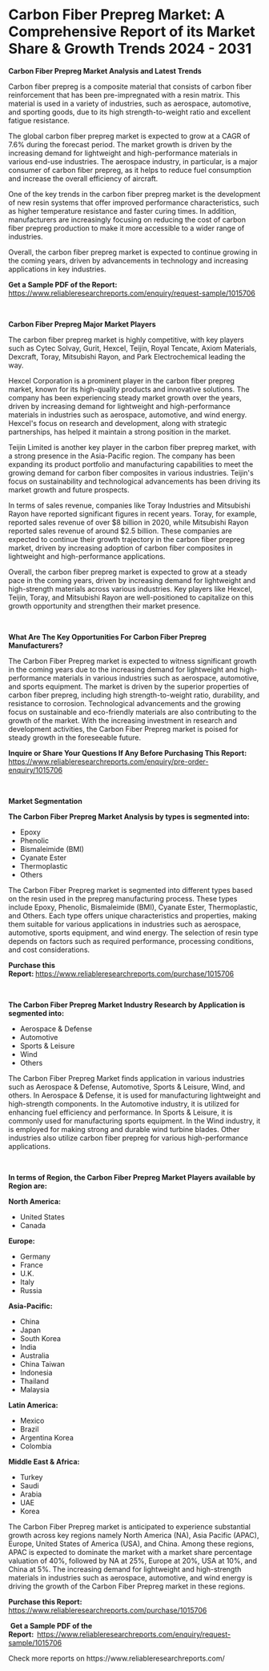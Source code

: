 <p><h1>Carbon Fiber Prepreg Market: A Comprehensive Report of its Market Share & Growth Trends 2024 - 2031</h1></p><p><strong>Carbon Fiber Prepreg Market Analysis and Latest Trends</strong></p>
<p><p>Carbon fiber prepreg is a composite material that consists of carbon fiber reinforcement that has been pre-impregnated with a resin matrix. This material is used in a variety of industries, such as aerospace, automotive, and sporting goods, due to its high strength-to-weight ratio and excellent fatigue resistance.</p><p>The global carbon fiber prepreg market is expected to grow at a CAGR of 7.6% during the forecast period. The market growth is driven by the increasing demand for lightweight and high-performance materials in various end-use industries. The aerospace industry, in particular, is a major consumer of carbon fiber prepreg, as it helps to reduce fuel consumption and increase the overall efficiency of aircraft.</p><p>One of the key trends in the carbon fiber prepreg market is the development of new resin systems that offer improved performance characteristics, such as higher temperature resistance and faster curing times. In addition, manufacturers are increasingly focusing on reducing the cost of carbon fiber prepreg production to make it more accessible to a wider range of industries.</p><p>Overall, the carbon fiber prepreg market is expected to continue growing in the coming years, driven by advancements in technology and increasing applications in key industries.</p></p>
<p><strong>Get a Sample PDF of the Report:&nbsp;</strong> <a href="https://www.reliableresearchreports.com/enquiry/request-sample/1015706">https://www.reliableresearchreports.com/enquiry/request-sample/1015706</a></p>
<p>&nbsp;</p>
<p><strong>Carbon Fiber Prepreg Major Market Players</strong></p>
<p><p>The carbon fiber prepreg market is highly competitive, with key players such as Cytec Solvay, Gurit, Hexcel, Teijin, Royal Tencate, Axiom Materials, Dexcraft, Toray, Mitsubishi Rayon, and Park Electrochemical leading the way. </p><p>Hexcel Corporation is a prominent player in the carbon fiber prepreg market, known for its high-quality products and innovative solutions. The company has been experiencing steady market growth over the years, driven by increasing demand for lightweight and high-performance materials in industries such as aerospace, automotive, and wind energy. Hexcel's focus on research and development, along with strategic partnerships, has helped it maintain a strong position in the market.</p><p>Teijin Limited is another key player in the carbon fiber prepreg market, with a strong presence in the Asia-Pacific region. The company has been expanding its product portfolio and manufacturing capabilities to meet the growing demand for carbon fiber composites in various industries. Teijin's focus on sustainability and technological advancements has been driving its market growth and future prospects.</p><p>In terms of sales revenue, companies like Toray Industries and Mitsubishi Rayon have reported significant figures in recent years. Toray, for example, reported sales revenue of over $8 billion in 2020, while Mitsubishi Rayon reported sales revenue of around $2.5 billion. These companies are expected to continue their growth trajectory in the carbon fiber prepreg market, driven by increasing adoption of carbon fiber composites in lightweight and high-performance applications.</p><p>Overall, the carbon fiber prepreg market is expected to grow at a steady pace in the coming years, driven by increasing demand for lightweight and high-strength materials across various industries. Key players like Hexcel, Teijin, Toray, and Mitsubishi Rayon are well-positioned to capitalize on this growth opportunity and strengthen their market presence.</p></p>
<p>&nbsp;</p>
<p><strong>What Are The Key Opportunities For Carbon Fiber Prepreg Manufacturers?</strong></p>
<p><p>The Carbon Fiber Prepreg market is expected to witness significant growth in the coming years due to the increasing demand for lightweight and high-performance materials in various industries such as aerospace, automotive, and sports equipment. The market is driven by the superior properties of carbon fiber prepreg, including high strength-to-weight ratio, durability, and resistance to corrosion. Technological advancements and the growing focus on sustainable and eco-friendly materials are also contributing to the growth of the market. With the increasing investment in research and development activities, the Carbon Fiber Prepreg market is poised for steady growth in the foreseeable future.</p></p>
<p><strong>Inquire or Share Your Questions If Any Before Purchasing This Report:</strong> <a href="https://www.reliableresearchreports.com/enquiry/pre-order-enquiry/1015706">https://www.reliableresearchreports.com/enquiry/pre-order-enquiry/1015706</a></p>
<p>&nbsp;</p>
<p><strong>Market Segmentation</strong></p>
<p><strong>The Carbon Fiber Prepreg Market Analysis by types is segmented into:</strong></p>
<p><ul><li>Epoxy</li><li>Phenolic</li><li>Bismaleimide (BMI)</li><li>Cyanate Ester</li><li>Thermoplastic</li><li>Others</li></ul></p>
<p><p>The Carbon Fiber Prepreg market is segmented into different types based on the resin used in the prepreg manufacturing process. These types include Epoxy, Phenolic, Bismaleimide (BMI), Cyanate Ester, Thermoplastic, and Others. Each type offers unique characteristics and properties, making them suitable for various applications in industries such as aerospace, automotive, sports equipment, and wind energy. The selection of resin type depends on factors such as required performance, processing conditions, and cost considerations.</p></p>
<p><strong>Purchase this Report:&nbsp;</strong><a href="https://www.reliableresearchreports.com/purchase/1015706">https://www.reliableresearchreports.com/purchase/1015706</a></p>
<p>&nbsp;</p>
<p><strong>The Carbon Fiber Prepreg Market Industry Research by Application is segmented into:</strong></p>
<p><ul><li>Aerospace & Defense</li><li>Automotive</li><li>Sports & Leisure</li><li>Wind</li><li>Others</li></ul></p>
<p><p>The Carbon Fiber Prepreg Market finds application in various industries such as Aerospace & Defense, Automotive, Sports & Leisure, Wind, and others. In Aerospace & Defense, it is used for manufacturing lightweight and high-strength components. In the Automotive industry, it is utilized for enhancing fuel efficiency and performance. In Sports & Leisure, it is commonly used for manufacturing sports equipment. In the Wind industry, it is employed for making strong and durable wind turbine blades. Other industries also utilize carbon fiber prepreg for various high-performance applications.</p></p>
<p>&nbsp;</p>
<p><strong>In terms of Region, the Carbon Fiber Prepreg Market Players available by Region are:</strong></p>
<p>
    <p> <strong> North America: </strong>
        <ul>
            <li>United States</li>
            <li>Canada</li>
        </ul>
        </p> 
    <p> <strong> Europe: </strong>
        <ul>
            <li>Germany</li>
            <li>France</li>
            <li>U.K.</li>
            <li>Italy</li>
            <li>Russia</li>
        </ul>
        </p> 
    <p> <strong> Asia-Pacific: </strong>
        <ul>
            <li>China</li>
            <li>Japan</li>
            <li>South Korea</li>
            <li>India</li>
            <li>Australia</li>
            <li>China Taiwan</li>
            <li>Indonesia</li>
            <li>Thailand</li>
            <li>Malaysia</li>
        </ul>
        </p> 
    <p> <strong> Latin America: </strong>
        <ul>
            <li>Mexico</li>
            <li>Brazil</li>
            <li>Argentina Korea</li>
            <li>Colombia</li>
        </ul>
        </p> 
    <p> <strong> Middle East & Africa: </strong>
        <ul>
            <li>Turkey</li>
            <li>Saudi</li>
            <li>Arabia</li>
            <li>UAE</li>
            <li>Korea</li>
        </ul>
    </p>
    </p>
<p><p>The Carbon Fiber Prepreg market is anticipated to experience substantial growth across key regions namely North America (NA), Asia Pacific (APAC), Europe, United States of America (USA), and China. Among these regions, APAC is expected to dominate the market with a market share percentage valuation of 40%, followed by NA at 25%, Europe at 20%, USA at 10%, and China at 5%. The increasing demand for lightweight and high-strength materials in industries such as aerospace, automotive, and wind energy is driving the growth of the Carbon Fiber Prepreg market in these regions.</p></p>
<p><strong>Purchase this Report: </strong><a href="https://www.reliableresearchreports.com/purchase/1015706">https://www.reliableresearchreports.com/purchase/1015706</a></p>
<p>&nbsp;<strong>Get a Sample PDF of the Report:&nbsp;&nbsp;</strong><a href="https://www.reliableresearchreports.com/enquiry/request-sample/1015706">https://www.reliableresearchreports.com/enquiry/request-sample/1015706</a></p>
<p><strong></strong></p>
<p>Check more reports on https://www.reliableresearchreports.com/</p>